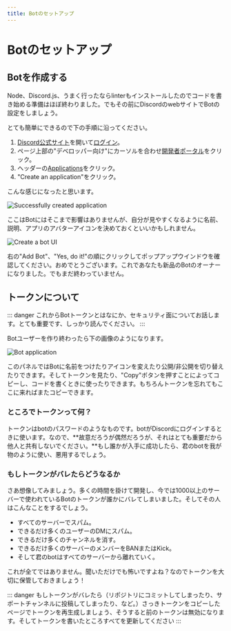 ```yaml
---
title: Botのセットアップ
---
```


<!--
# Setting up a bot application
-->

# Botのセットアップ



<!--
## Creating your bot
-->

## Botを作成する


<!--
Now that you've installed Node, discord.js, and hopefully a linter, you're almost ready to start coding! The next step you need to take is setting up an actual Discord bot application via Discord's website.
-->

Node、Discord.js、うまく行ったならlinterもインストールしたのでコードを書き始める準備はほぼ終わりました。でもその前にDiscordのwebサイトでBotの設定をしましょう。

<!--
It's incredibly easy to create one. The steps you need to take are as follows:
-->

とても簡単にできるので下の手順に沿ってください。

<!--
1. Open up [the Discord website](https://discordapp.com/) and [login](https://discordapp.com/login).
2. Hover over the "Developers" drop-down menu and click on the [Developer Portal](https://discordapp.com/developers/docs/intro) link.
3. On the header click on the [Applications](https://discordapp.com/developers/applications) link.
4. Click on the "Create an application" button.
-->

1. [Discord公式サイト](https://discordapp.com/)を開いて[ログイン](https://discordapp.com/login)。
2. ページ上部の"デベロッパー向け"にカーソルを合わせ[開発者ポータル](https://discordapp.com/developers/docs/intro)をクリック。
3. ヘッダーの[Applications](https://discordapp.com/developers/applications)をクリック。
4. "Create an application"をクリック。


<!--
You should see a page like this:
-->

こんな感じになったと思います。

![Successfully created application](~@/images/create-app.png)


<!--
You can optionally enter a name, description, and avatar for your application here. Once you've saved your changes, you can move on by selecting the "Bot" tab in the left pane.
-->

ここはBotにはそこまで影響はありませんが、自分が見やすくなるように名前、説明、アプリのアバターアイコンを決めておくといいかもしれません。

![Create a bot UI](~@/images/create-bot.png)

<!--
Click the "Add Bot" button on the right and confirm the pop-up window by clicking "Yes, do it!". Congratulations, you're now the proud owner of a shiny new Discord bot! You're not quite done, though.
-->

右の"Add Bot"、"Yes, do it!"の順にクリックしてポップアップウインドウを確認してください。おめでとうございます。これであなたも新品のBotのオーナーになりました。でもまだ終わっていません。

<!--
## Your token
-->

## トークンについて

<!--
::: danger
This section is very important, so pay close attention. It explains what your bot token is, as well as the security aspects of it.
:::
-->

::: danger
これからBotトークンとはなにか、セキュリティ面についてお話します。とても重要です、しっかり読んでください。
:::

<!--
After creating a bot user, you'll see a section like this:
-->

Botユーザーを作り終わったら下の画像のようになります。

![Bot application](~@/images/created-bot.png)

<!--
In this panel, you can give your bot a snazzy avatar, set its username, and make it public or private. You can access your token in this panel as well, either by revealing it or simply pressing the "Copy" button. When we ask you to paste your token somewhere, this is the value that you need to put in. Don't worry if you do happen to lose it at some point; you can always come back to this page and copy it again.
-->

このパネルではBotに名前をつけたりアイコンを変えたり公開/非公開を切り替えたりできます。そしてトークンを見たり、"Copy"ボタンを押すことによってコピーし、コードを書くときに使ったりできます。もちろんトークンを忘れてもここに来ればまたコピーできます。

<!--
### What is a token, anyway?
-->

### ところでトークンって何？

<!--
A token is essentially your bot's password; it's what your bot uses to login to Discord. With that being said, **it is vital that you do not ever share this token with anybody, purposely or accidentally**. If someone does manage to get a hold of your token, they can use your bot as if it were theirs—this means they can perform malicious acts with it.
-->

トークンはbotのパスワードのようなものです。botがDiscordにログインするときに使います。なので、**故意だろうが偶然だろうが、それはとても重要だから他人と共有しないでください。**もし誰かが入手に成功したら、君のbotを我が物のように使い、悪用するでしょう。

<!--
### Token leak scenario
-->

### もしトークンがバレたらどうなるか

<!--
Let's imagine that you have a bot on over 1,000 servers, and it took you many, many months of coding and patience to get it on that amount. Your token gets leaked somewhere, and now someone else has it. That person can:

* Spam every server your bot is on;
* Attempt to DM spam as many users as they can;
* Attempt to delete as many channels as they can;
* Attempt to kick or ban as many server members as they possibly can;
* Make your bot leave all of the servers it has joined.
-->

さあ想像してみましょう。多くの時間を掛けて開発し、今では1000以上のサーバーで使われているBotのトークンが誰かにバレてしまいました。そしてその人はこんなことをするでしょう。

* すべてのサーバーでスパム。
* できるだけ多くのユーザーのDMにスパム。
* できるだけ多くのチャンネルを消す。
* できるだけ多くのサーバーのメンバーをBANまたはKick。
* そして君のbotはすべてのサーバーから離れていく。

<!--
All that and much, much more. Sounds pretty terrible, right? So make sure to keep your token as safe as possible!
-->

これが全てではありません。聞いただけでも怖いですよね？なのでトークンを大切に保管しておきましょう！

<!--
::: danger
If you ever somehow leak your token (commit it to a repository, post it in a support channel, etc.) or otherwise see your bot in danger, return to this page and regenerate a new one. Your old token will become invalid and you'll need to update it with the new one in all the places you've used it.
:::
-->

::: danger
もしトークンがバレたら（リポジトリにコミットしてしまったり、サポートチャンネルに投稿してしまったり、など。）さっきトークンをコピーしたページでトークンを再生成しましょう、そうすると前のトークンは無効になります。そしてトークンを書いたところすべてを更新してください
:::
